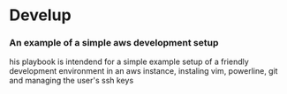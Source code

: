 # Develup
### An example of a simple aws development setup
his playbook is intendend for a simple example setup of a friendly development environment in an aws instance, instaling vim, powerline, git and managing the user's ssh keys 
